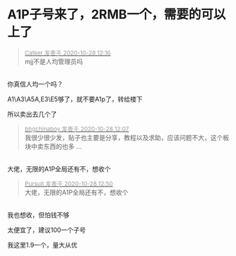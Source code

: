 # A1P子号来了，2RMB一个，需要的可以上了


<div class="quote"><blockquote><font size="2"><a href="https://www.hostloc.com/forum.php?mod=redirect&amp;goto=findpost&amp;pid=9363387&amp;ptid=759333" target="_blank"><font color="#999999">Catker 发表于 2020-10-28 12:16</font></a></font><br />
mjj不是人均管理员吗</blockquote></div><br />
你真信人均一个吗？

A1\A3\A5A,E3\E5够了，就不要A1p了，转给楼下

所以卖出去几个了

<div class="quote"><blockquote><font size="2"><a href="https://www.hostloc.com/forum.php?mod=redirect&amp;goto=findpost&amp;pid=9363353&amp;ptid=759333" target="_blank"><font color="#999999">bhgchinaboy 发表于 2020-10-28 12:07</font></a></font><br />
我很少很少发，贴子也主要是分享，教程以及求助，应该问题不大，这个板块中卖东西的也多 ...</blockquote></div><br />
大佬，无限的A1P全局还有不，想收个

<div class="quote"><blockquote><font size="2"><a href="https://www.hostloc.com/forum.php?mod=redirect&amp;goto=findpost&amp;pid=9363507&amp;ptid=759333" target="_blank"><font color="#999999">Pursuit 发表于 2020-10-28 12:50</font></a></font><br />
大佬，无限的A1P全局还有不，想收个</blockquote></div><br />
我也想收，但怕钱不够

太便宜了，建议100一个子号<img src="static/image/smiley/yct/010.gif" smilieid="41" border="0" alt="" />

我这里1.9一个，量大从优
